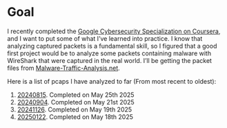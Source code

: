 # Goal

I recently completed the [Google Cybersecurity Specialization on Coursera](https://www.coursera.org/professional-certificates/google-cybersecurity), and I want to put some of what I’ve learned into practice. I know that analyzing captured packets is a fundamental skill, so I figured that a good first project would be to analyze some packets containing malware with WireShark that were captured in the real world. I’ll be getting the packet files from [Malware-Traffic-Analysis.net](http://Malware-Traffic-Analysis.net). 

Here is a list of pcaps I have analyzed to far (From most recent to oldest):
1. [20240815](https://github.com/Stefan-Brewer/Home-lab-Wireshark-practice/blob/main/Analysis/04%20Analyzing%2020240815.md). Completed on May 25th 2025
2. [20240904](https://github.com/Stefan-Brewer/Home-lab-Wireshark-practice/blob/main/Analysis/03%20Analyzing%2020240904.md). Completed on May 21st 2025
3. [20241126](https://github.com/Stefan-Brewer/Home-lab-Wireshark-practice/blob/main/Analysis/02%20Analyzing%2020241126.md). Completed on May 19th 2025
4. [20250122](https://github.com/Stefan-Brewer/Home-lab-Wireshark-practice/blob/main/Analysis/01%20Analyzing%2020250122.md). Completed on May 18th 2025
